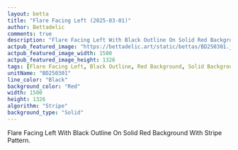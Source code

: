 ```yaml
---
layout: betta
title: "Flare Facing Left (2025-03-01)"
author: Bettadelic
comments: true
description: "Flare Facing Left With Black Outline On Solid Red Background With Stripe Pattern."
actpub_featured_image: "https://bettadelic.art/static/bettas/BD250301.jpg"
actpub_featured_image_width: 1500
actpub_featured_image_height: 1326
tags: [Flare Facing Left, Black Outline, Red Background, Solid Background Pattern, Stripe Pattern, March 2025]
unitName: "BD250301"
line_color: "Black"
background_color: "Red"
width: 1500
height: 1326
algorithm: "Stripe"
background_type: "Solid"
---
```


Flare Facing Left With Black Outline On Solid Red Background With Stripe Pattern.

